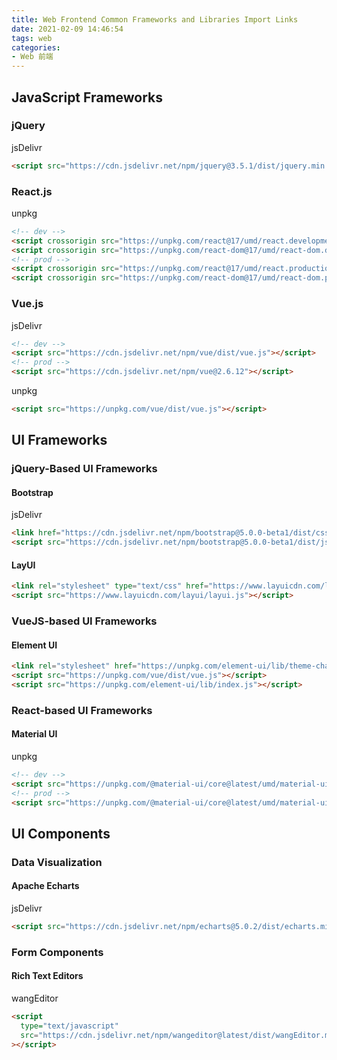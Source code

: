 ```yaml
---
title: Web Frontend Common Frameworks and Libraries Import Links
date: 2021-02-09 14:46:54
tags: web
categories:
- Web 前端
---
```


## JavaScript Frameworks

### jQuery

jsDelivr

```html
<script src="https://cdn.jsdelivr.net/npm/jquery@3.5.1/dist/jquery.min.js"></script>
```

### React.js

unpkg

```html
<!-- dev -->
<script crossorigin src="https://unpkg.com/react@17/umd/react.development.js"></script>
<script crossorigin src="https://unpkg.com/react-dom@17/umd/react-dom.development.js"></script>
<!-- prod -->
<script crossorigin src="https://unpkg.com/react@17/umd/react.production.min.js"></script>
<script crossorigin src="https://unpkg.com/react-dom@17/umd/react-dom.production.min.js"></script>
```

### Vue.js

jsDelivr

```html
<!-- dev -->
<script src="https://cdn.jsdelivr.net/npm/vue/dist/vue.js"></script>
<!-- prod -->
<script src="https://cdn.jsdelivr.net/npm/vue@2.6.12"></script>
```

unpkg

```html
<script src="https://unpkg.com/vue/dist/vue.js"></script>
```

## UI Frameworks

### jQuery-Based UI Frameworks

#### Bootstrap

jsDelivr

```html
<link href="https://cdn.jsdelivr.net/npm/bootstrap@5.0.0-beta1/dist/css/bootstrap.min.css" rel="stylesheet" integrity="sha384-giJF6kkoqNQ00vy+HMDP7azOuL0xtbfIcaT9wjKHr8RbDVddVHyTfAAsrekwKmP1" crossorigin="anonymous">
<script src="https://cdn.jsdelivr.net/npm/bootstrap@5.0.0-beta1/dist/js/bootstrap.bundle.min.js" integrity="sha384-ygbV9kiqUc6oa4msXn9868pTtWMgiQaeYH7/t7LECLbyPA2x65Kgf80OJFdroafW" crossorigin="anonymous"></script>
```

#### LayUI

```html
<link rel="stylesheet" type="text/css" href="https://www.layuicdn.com/layui/css/layui.css" />
<script src="https://www.layuicdn.com/layui/layui.js"></script>
```

### VueJS-based UI Frameworks

#### Element UI

```html
<link rel="stylesheet" href="https://unpkg.com/element-ui/lib/theme-chalk/index.css">
<script src="https://unpkg.com/vue/dist/vue.js"></script>
<script src="https://unpkg.com/element-ui/lib/index.js"></script>
```

### React-based UI Frameworks

#### Material UI

unpkg

```html
<!-- dev -->
<script src="https://unpkg.com/@material-ui/core@latest/umd/material-ui.development.js"></script>
<!-- prod -->
<script src="https://unpkg.com/@material-ui/core@latest/umd/material-ui.production.min.js"></script>
```

## UI Components

### Data Visualization

#### Apache Echarts

jsDelivr

```html
<script src="https://cdn.jsdelivr.net/npm/echarts@5.0.2/dist/echarts.min.js"></script>
```

### Form Components

#### Rich Text Editors

wangEditor

```html
<script
  type="text/javascript"
  src="https://cdn.jsdelivr.net/npm/wangeditor@latest/dist/wangEditor.min.js"
></script>
```

